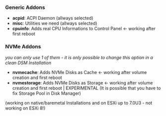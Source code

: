 ### Generic Addons

* **acpid**: ACPI Daemon (allways selected)
* **misc**: Utilities we need (allways selected)
* **cpuinfo**: Adds real CPU Informations to Control Panel <- working after first reboot

### NVMe Addons

_you can only use 1 of them - it is only possible to change this option in a clean DSM Installation_

* **nvmecache**: Adds NVMe Disks as Cache <- working after volume creation and first reboot
* **nvmestorage**: Adds NVMe Disks as Storage <- working after volume creation and first reboot | EXPERIMENTAL
  (It is possible that you have to fix Storage Pool in Disk Manager)

(working on native/baremetal Installations and on ESXi up to 7.0U3 - not working on ESXi 8!)